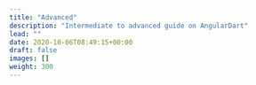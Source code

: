 ```yaml
---
title: "Advanced"
description: "Intermediate to advanced guide on AngularDart"
lead: ""
date: 2020-10-06T08:49:15+00:00
draft: false
images: []
weight: 300
---
```

